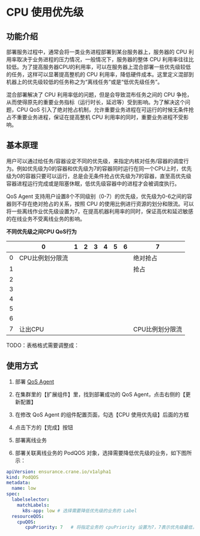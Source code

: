 # CPU 使用优先级

## 功能介绍

部署服务过程中，通常会将一类业务进程部署到某台服务器上，服务器的 CPU 利用率取决于业务进程的压力情况，一般情况下，服务器的整体 CPU 利用率往往比较低。为了提高服务器CPU的利用率，可以在服务器上混合部署一些优先级较低的任务，这样可以显著提高整机的 CPU 利用率，降低硬件成本。这里定义混部到机器上的优先级较低的任务称之为“离线任务”或是“低优先级任务”。

混合部署解决了 CPU 利用率低的问题，但是会导致混布任务之间的 CPU 争抢，从而使得原先的重要业务指标（运行时长，延迟等）受到影响。为了解决这个问题，CPU QoS 引入了绝对抢占机制，允许重要业务进程在可运行的时候无条件抢占不重要业务进程，保证在提高整机 CPU 利用率的同时，重要业务进程不受影响。

## 基本原理

用户可以通过给任务/容器设定不同的优先级，来指定内核对任务/容器的调度行为。例如优先级为0的容器和优先级为7的容器同时运行在同一个CPU上时，优先级为0的容器只要可以运行，总是会无条件抢占优先级为7的容器，直至高优先级容器进程运行完成或是阻塞休眠，低优先级容器中的进程才会被调度执行。

QoS Agent 支持用户设置8个不同级别（0-7）的优先级，优先级为0-6之间的容器则不存在绝对抢占的关系，按照 CPU 的使用比例进行资源的划分和限流。可以将一些离线作业优先级设置为7，在提高机器利用率的同时，保证高优和延迟敏感的在线业务不受离线业务的影响。

**不同优先级之间CPU QoS行为**

|      | 0               | 1    | 2    | 3    | 4    | 5    | 6    | 7               |
| ---- | --------------- | ---- | ---- | ---- | ---- | ---- | ---- | --------------- |
| 0    | CPU比例划分限流 |      |      |      |      |      |      | 绝对抢占        |
| 1    |                 |      |      |      |      |      |      | 抢占            |
| 2    |                 |      |      |      |      |      |      |                 |
| 3    |                 |      |      |      |      |      |      |                 |
| 4    |                 |      |      |      |      |      |      |                 |
| 5    |                 |      |      |      |      |      |      |                 |
| 6    |                 |      |      |      |      |      |      |                 |
| 7    | 让出CPU         |      |      |      |      |      |      | CPU比例划分限流 |

TODO：表格格式需要调整成：

## 使用方式

1. 部署 [QoS Agent](https://cloud.tencent.com/document/product/457/79774)
2. 在集群里的【扩展组件】里，找到部署成功的 QoS Agent，点击右侧的【更新配置】
3. 在修改 QoS Agent 的组件配置页面，勾选【CPU 使用优先级】后面的方框
4. 点击下方的【完成】按钮

5. 部署离线业务
6. 部署关联离线业务的 PodQOS 对象，选择需要降低优先级的业务，如下图所示：

```yaml
apiVersion: ensurance.crane.io/v1alpha1
kind: PodQOS
metadata:
  name: low
spec:
  labelselector:
    matchLabels:
      k8s-app: low # 选择需要降低优先级的业务的 Label
  resourceQOS:
    cpuQOS:
       cpuPriority: 7	# 将指定业务的 cpuPriority 设置为7，7表示优先级最低，发生资源竞争时会被优先抢占
```



